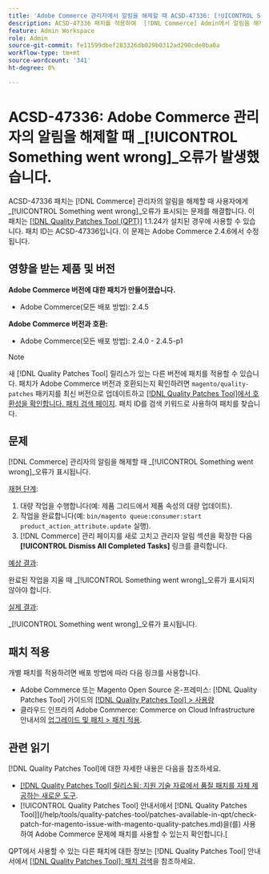 ```yaml
---
title: 'Adobe Commerce 관리자에서 알림을 해제할 때 ACSD-47336: [!UICONTROL Something went wrong] 오류 발생'
description: ACSD-47336 패치를 적용하여  [!DNL Commerce] Admin에서 알림을 해제할 때 사용자에게 [!UICONTROL Something went wrong] 오류가 표시되는 Adobe Commerce 문제를 해결합니다.
feature: Admin Workspace
role: Admin
source-git-commit: fe11599dbef283326db029b0312ad290cde0ba0a
workflow-type: tm+mt
source-wordcount: '341'
ht-degree: 0%

---
```


# ACSD-47336: Adobe Commerce 관리자의 알림을 해제할 때 _[!UICONTROL Something went wrong]_오류가 발생했습니다.

ACSD-47336 패치는 [!DNL Commerce] 관리자의 알림을 해제할 때 사용자에게 _[!UICONTROL Something went wrong]_오류가 표시되는 문제를 해결합니다. 이 패치는 [[!DNL Quality Patches Tool (QPT)]](https://experienceleague.adobe.com/en/docs/commerce-knowledge-base/kb/announcements/commerce-announcements/magento-quality-patches-released-new-tool-to-self-serve-quality-patches) 1.1.24가 설치된 경우에 사용할 수 있습니다. 패치 ID는 ACSD-47336입니다. 이 문제는 Adobe Commerce 2.4.6에서 수정됩니다.

## 영향을 받는 제품 및 버전

**Adobe Commerce 버전에 대한 패치가 만들어졌습니다.**

* Adobe Commerce(모든 배포 방법): 2.4.5

**Adobe Commerce 버전과 호환:**

* Adobe Commerce(모든 배포 방법): 2.4.0 - 2.4.5-p1

>[!NOTE]
>
>새 [!DNL Quality Patches Tool] 릴리스가 있는 다른 버전에 패치를 적용할 수 있습니다. 패치가 Adobe Commerce 버전과 호환되는지 확인하려면 `magento/quality-patches` 패키지를 최신 버전으로 업데이트하고 [[!DNL Quality Patches Tool]에서 호환성을 확인합니다. 패치 검색 페이지](https://experienceleague.adobe.com/tools/commerce-quality-patches/index.html). 패치 ID를 검색 키워드로 사용하여 패치를 찾습니다.

## 문제

[!DNL Commerce] 관리자의 알림을 해제할 때 _[!UICONTROL Something went wrong]_오류가 표시됩니다.

<u>재현 단계</u>:

1. 대량 작업을 수행합니다(예: 제품 그리드에서 제품 속성의 대량 업데이트).
1. 작업을 완료합니다(예: `bin/magento queue:consumer:start product_action_attribute.update` 실행).
1. [!DNL Commerce] 관리 페이지를 새로 고치고 관리자 알림 섹션을 확장한 다음 **[!UICONTROL Dismiss All Completed Tasks]** 링크를 클릭합니다.

<u>예상 결과</u>:

완료된 작업을 지울 때 _[!UICONTROL Something went wrong]_오류가 표시되지 않아야 합니다.

<u>실제 결과</u>:

_[!UICONTROL Something went wrong]_오류가 표시됩니다.

## 패치 적용

개별 패치를 적용하려면 배포 방법에 따라 다음 링크를 사용합니다.

* Adobe Commerce 또는 Magento Open Source 온-프레미스: [!DNL Quality Patches Tool] 가이드의 [[!DNL Quality Patches Tool] > 사용량](/help/tools/quality-patches-tool/usage.md)
* 클라우드 인프라의 Adobe Commerce: Commerce on Cloud Infrastructure 안내서의 [업그레이드 및 패치 > 패치 적용](https://experienceleague.adobe.com/docs/commerce-cloud-service/user-guide/develop/upgrade/apply-patches.html).

## 관련 읽기

[!DNL Quality Patches Tool]에 대한 자세한 내용은 다음을 참조하세요.

* [[!DNL Quality Patches Tool] 릴리스됨: 지원 기술 자료에서 품질 패치를 자체 제공하는 새로운 도구](https://experienceleague.adobe.com/en/docs/commerce-knowledge-base/kb/announcements/commerce-announcements/magento-quality-patches-released-new-tool-to-self-serve-quality-patches).
* [!UICONTROL Quality Patches Tool] 안내서에서  [!DNL Quality Patches Tool]](/help/tools/quality-patches-tool/patches-available-in-qpt/check-patch-for-magento-issue-with-magento-quality-patches.md)을(를) 사용하여 Adobe Commerce 문제에 패치를 사용할 수 있는지 확인합니다.[


QPT에서 사용할 수 있는 다른 패치에 대한 정보는 [!DNL Quality Patches Tool] 안내서에서 [[!DNL Quality Patches Tool]: 패치 검색](https://experienceleague.adobe.com/tools/commerce-quality-patches/index.html)을 참조하세요.
